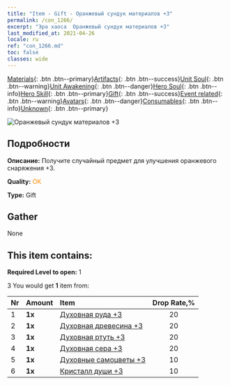 ```yaml
---
title: "Item - Gift - Оранжевый сундук материалов +3"
permalink: /con_1266/
excerpt: "Эра хаоса  Оранжевый сундук материалов +3"
last_modified_at: 2021-04-26
locale: ru
ref: "con_1266.md"
toc: false
classes: wide
---
```

 [Materials](/ItemsRU/){: .btn .btn--primary}[Artifacts](/ItemsRU/Artifacts/){: .btn .btn--success}[Unit Soul](/ItemsRU/UnitSoul/){: .btn .btn--warning}[Unit Awakening](/ItemsRU/UnitAwakening/){: .btn .btn--danger}[Hero Soul](/ItemsRU/HeroSoul/){: .btn .btn--info}[Hero Skill](/ItemsRU/HeroSkill/){: .btn .btn--primary}[Gift](/ItemsRU/Gift/){: .btn .btn--success}[Event related](/ItemsRU/Events/){: .btn .btn--warning}[Avatars](/ItemsRU/Avatars/){: .btn .btn--danger}[Consumables](/ItemsRU/Consumables/){: .btn .btn--info}[Unknown](/ItemsRU/Unknown/){: .btn .btn--primary}

 ![Оранжевый сундук материалов +3](/images/t/i_304002.png)

## Подробности
 **Описание:** Получите случайный предмет для улучшения оранжевого снаряжения +3.

 **Quality:** <span style="color: #FF8C00">OK</span>

 **Type:** Gift

## Gather

  None

## This item contains:

 **Required Level to open:** 1

 3 You would get **1** item  from:

  | Nr | Amount |     Item    | Drop Rate,% |
  |:---|:-------|:------------|:---------:|
  | 1 |  **1x** | [Духовная руда +3](/ItemsRU/mat_82/) | 20 | 
  | 2 |  **1x** | [Духовная древесина +3](/ItemsRU/mat_83/) | 20 | 
  | 3 |  **1x** | [Духовная ртуть +3](/ItemsRU/mat_84/) | 20 | 
  | 4 |  **1x** | [Духовная сера +3](/ItemsRU/mat_85/) | 20 | 
  | 5 |  **1x** | [Духовные самоцветы +3](/ItemsRU/mat_86/) | 10 | 
  | 6 |  **1x** | [Кристалл души +3](/ItemsRU/mat_87/) | 10 | 
